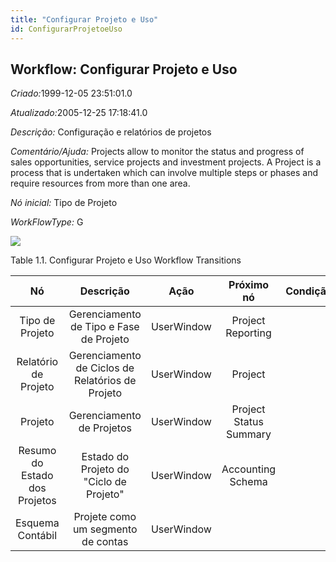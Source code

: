 ```yaml
---
title: "Configurar Projeto e Uso"
id: ConfigurarProjetoeUso
---
```

<div id="d33645e1" class="section chapter">

<div class="titlepage">

<div>

<div>

## Workflow: Configurar Projeto e Uso

</div>

</div>

</div>

<span class="emphasis"> *Criado:*</span>1999-12-05 23:51:01.0

<span class="emphasis">*Atualizado:*</span>2005-12-25 17:18:41.0

<span class="emphasis"> *Descrição:* </span> Configuração e relatórios
de projetos

<span class="emphasis"> *Comentário/Ajuda:* </span>Projects allow to
monitor the status and progress of sales opportunities, service projects
and investment projects. A Project is a process that is undertaken which
can involve multiple steps or phases and require resources from more
than one area.

<span class="emphasis"> *Nó inicial:* </span>Tipo de Projeto

<span class="emphasis"> *WorkFlowType:* </span>G

![](/img/manual/ConfigurarProjetoeUso.png)

<div id="d33645e30" class="table">

<div class="table-title">

Table 1.1. Configurar Projeto e Uso Workflow
Transitions

</div>

<div class="table-contents">

|              Nó               |                    Descrição                     |    Ação    |       Próximo nó       | Condição |
| :---------------------------: | :----------------------------------------------: | :--------: | :--------------------: | :------: |
|        Tipo de Projeto        |     Gerenciamento de Tipo e Fase de Projeto      | UserWindow |   Project Reporting    |          |
|     Relatório de Projeto      | Gerenciamento de Ciclos de Relatórios de Projeto | UserWindow |        Project         |          |
|            Projeto            |            Gerenciamento de Projetos             | UserWindow | Project Status Summary |          |
| Resumo do Estado dos Projetos |     Estado do Projeto do "Ciclo de Projeto"      | UserWindow |   Accounting Schema    |          |
|       Esquema Contábil        |        Projete como um segmento de contas        | UserWindow |                        |          |

</div>

</div>

  

</div>
